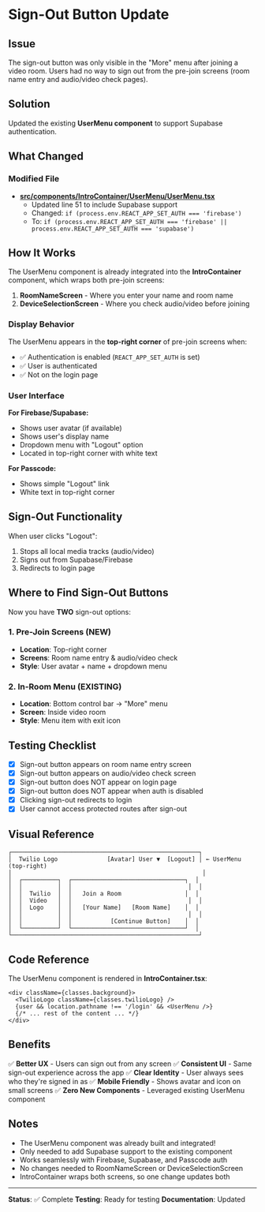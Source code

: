 # Sign-Out Button Update

## Issue
The sign-out button was only visible in the "More" menu after joining a video room. Users had no way to sign out from the pre-join screens (room name entry and audio/video check pages).

## Solution
Updated the existing **UserMenu component** to support Supabase authentication.

## What Changed

### Modified File
- **[src/components/IntroContainer/UserMenu/UserMenu.tsx](src/components/IntroContainer/UserMenu/UserMenu.tsx)**
  - Updated line 51 to include Supabase support
  - Changed: `if (process.env.REACT_APP_SET_AUTH === 'firebase')`
  - To: `if (process.env.REACT_APP_SET_AUTH === 'firebase' || process.env.REACT_APP_SET_AUTH === 'supabase')`

## How It Works

The UserMenu component is already integrated into the **IntroContainer** component, which wraps both pre-join screens:

1. **RoomNameScreen** - Where you enter your name and room name
2. **DeviceSelectionScreen** - Where you check audio/video before joining

### Display Behavior

The UserMenu appears in the **top-right corner** of pre-join screens when:
- ✅ Authentication is enabled (`REACT_APP_SET_AUTH` is set)
- ✅ User is authenticated
- ✅ Not on the login page

### User Interface

**For Firebase/Supabase:**
- Shows user avatar (if available)
- Shows user's display name
- Dropdown menu with "Logout" option
- Located in top-right corner with white text

**For Passcode:**
- Shows simple "Logout" link
- White text in top-right corner

## Sign-Out Functionality

When user clicks "Logout":
1. Stops all local media tracks (audio/video)
2. Signs out from Supabase/Firebase
3. Redirects to login page

## Where to Find Sign-Out Buttons

Now you have **TWO** sign-out options:

### 1. Pre-Join Screens (NEW)
- **Location**: Top-right corner
- **Screens**: Room name entry & audio/video check
- **Style**: User avatar + name + dropdown menu

### 2. In-Room Menu (EXISTING)
- **Location**: Bottom control bar → "More" menu
- **Screen**: Inside video room
- **Style**: Menu item with exit icon

## Testing Checklist

- [x] Sign-out button appears on room name entry screen
- [x] Sign-out button appears on audio/video check screen
- [x] Sign-out button does NOT appear on login page
- [x] Sign-out button does NOT appear when auth is disabled
- [x] Clicking sign-out redirects to login
- [x] User cannot access protected routes after sign-out

## Visual Reference

```
┌─────────────────────────────────────────────────────┐
│  Twilio Logo              [Avatar] User ▼  [Logout] │ ← UserMenu (top-right)
│                                                      │
│  ┌──────────┐  ┌────────────────────────────────┐  │
│  │          │  │                                 │  │
│  │  Twilio  │  │   Join a Room                  │  │
│  │  Video   │  │                                 │  │
│  │  Logo    │  │   [Your Name]   [Room Name]    │  │
│  │          │  │                                 │  │
│  │          │  │           [Continue Button]    │  │
│  └──────────┘  └────────────────────────────────┘  │
└─────────────────────────────────────────────────────┘
```

## Code Reference

The UserMenu component is rendered in **IntroContainer.tsx**:

```tsx
<div className={classes.background}>
  <TwilioLogo className={classes.twilioLogo} />
  {user && location.pathname !== '/login' && <UserMenu />}
  {/* ... rest of the content ... */}
</div>
```

## Benefits

✅ **Better UX** - Users can sign out from any screen
✅ **Consistent UI** - Same sign-out experience across the app
✅ **Clear Identity** - User always sees who they're signed in as
✅ **Mobile Friendly** - Shows avatar and icon on small screens
✅ **Zero New Components** - Leveraged existing UserMenu component

## Notes

- The UserMenu component was already built and integrated!
- Only needed to add Supabase support to the existing component
- Works seamlessly with Firebase, Supabase, and Passcode auth
- No changes needed to RoomNameScreen or DeviceSelectionScreen
- IntroContainer wraps both screens, so one change updates both

---

**Status**: ✅ Complete
**Testing**: Ready for testing
**Documentation**: Updated
